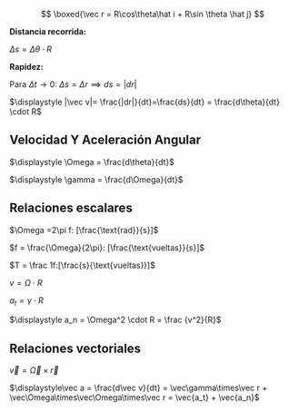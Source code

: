 $$
\boxed{\vec r = R\cos\theta\hat i + R\sin \theta \hat j}
$$

**Distancia recorrida:**

$\Delta s = \Delta \theta \cdot R$

**Rapidez:**

Para $\Delta t \to 0$: $\Delta s = \Delta r \implies ds = |dr|$

$\displaystyle |\vec v|= \frac{|dr|}{dt}=\frac{ds}{dt} = \frac{d\theta}{dt} \cdot R$

## Velocidad Y Aceleración Angular

$\displaystyle \Omega = \frac{d\theta}{dt}$

$\displaystyle \gamma = \frac{d\Omega}{dt}$

## **Relaciones escalares**

$\Omega =2\pi f: [\frac{\text{rad}}{s}]$

$f = \frac{\Omega}{2\pi}: [\frac{\text{vueltas}}{s}]$

$T = \frac 1f:[\frac{s}{\text{vueltas}}]$

$v = \Omega\cdot R$

$a_t = \gamma\cdot R$

$\displaystyle a_n = \Omega^2 \cdot R = \frac {v^2}{R}$

## **Relaciones vectoriales**

$\vec v = \vec\Omega \times \vec r$

$\displaystyle\vec a = \frac{d\vec v}{dt} = \vec\gamma\times\vec r + \vec\Omega\times\vec\Omega\times\vec r = \vec{a_t} + \vec{a_n}$
